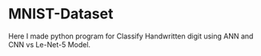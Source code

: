 # MNIST-Dataset
Here I made python program for Classify Handwritten digit using ANN and CNN vs Le-Net-5 Model.
